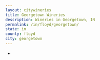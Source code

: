 ```yaml
---
layout: citywineries
title: Georgetown Wineries
description: Wineries in Georgetown, IN
permalink: /in/floyd/georgetown/
state: in
county: floyd
city: georgetown
---
```

-
